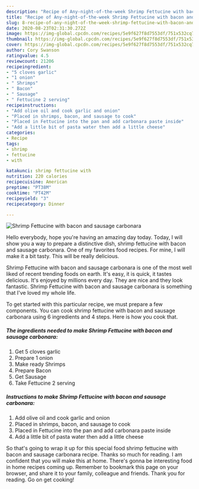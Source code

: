 ```yaml
---
description: "Recipe of Any-night-of-the-week Shrimp Fettucine with bacon and sausage carbonara"
title: "Recipe of Any-night-of-the-week Shrimp Fettucine with bacon and sausage carbonara"
slug: 8-recipe-of-any-night-of-the-week-shrimp-fettucine-with-bacon-and-sausage-carbonara
date: 2020-08-23T02:31:30.272Z
image: https://img-global.cpcdn.com/recipes/5e9f627f8d7553df/751x532cq70/shrimp-fettucine-with-bacon-and-sausage-carbonara-recipe-main-photo.jpg
thumbnail: https://img-global.cpcdn.com/recipes/5e9f627f8d7553df/751x532cq70/shrimp-fettucine-with-bacon-and-sausage-carbonara-recipe-main-photo.jpg
cover: https://img-global.cpcdn.com/recipes/5e9f627f8d7553df/751x532cq70/shrimp-fettucine-with-bacon-and-sausage-carbonara-recipe-main-photo.jpg
author: Cory Swanson
ratingvalue: 4.5
reviewcount: 21206
recipeingredient:
- "5 cloves garlic"
- "1 onion"
- " Shrimps"
- " Bacon"
- " Sausage"
- " Fettucine 2 serving"
recipeinstructions:
- "Add olive oil and cook garlic and onion"
- "Placed in shrimps, bacon, and sausage to cook"
- "Placed in Fettucine into the pan and add carbonara paste inside"
- "Add a little bit of pasta water then add a little cheese"
categories:
- Recipe
tags:
- shrimp
- fettucine
- with

katakunci: shrimp fettucine with 
nutrition: 220 calories
recipecuisine: American
preptime: "PT38M"
cooktime: "PT42M"
recipeyield: "3"
recipecategory: Dinner

---
```



![Shrimp Fettucine with bacon and sausage carbonara](https://img-global.cpcdn.com/recipes/5e9f627f8d7553df/751x532cq70/shrimp-fettucine-with-bacon-and-sausage-carbonara-recipe-main-photo.jpg)

Hello everybody, hope you're having an amazing day today. Today, I will show you a way to prepare a distinctive dish, shrimp fettucine with bacon and sausage carbonara. One of my favorites food recipes. For mine, I will make it a bit tasty. This will be really delicious.



Shrimp Fettucine with bacon and sausage carbonara is one of the most well liked of recent trending foods on earth. It's easy, it is quick, it tastes delicious. It's enjoyed by millions every day. They are nice and they look fantastic. Shrimp Fettucine with bacon and sausage carbonara is something that I've loved my whole life.


To get started with this particular recipe, we must prepare a few components. You can cook shrimp fettucine with bacon and sausage carbonara using 6 ingredients and 4 steps. Here is how you cook that.

<!--inarticleads1-->

##### The ingredients needed to make Shrimp Fettucine with bacon and sausage carbonara:

1. Get 5 cloves garlic
1. Prepare 1 onion
1. Make ready  Shrimps
1. Prepare  Bacon
1. Get  Sausage
1. Take  Fettucine 2 serving




<!--inarticleads2-->

##### Instructions to make Shrimp Fettucine with bacon and sausage carbonara:

1. Add olive oil and cook garlic and onion
1. Placed in shrimps, bacon, and sausage to cook
1. Placed in Fettucine into the pan and add carbonara paste inside
1. Add a little bit of pasta water then add a little cheese




So that's going to wrap it up for this special food shrimp fettucine with bacon and sausage carbonara recipe. Thanks so much for reading. I am confident that you will make this at home. There's gonna be interesting food in home recipes coming up. Remember to bookmark this page on your browser, and share it to your family, colleague and friends. Thank you for reading. Go on get cooking!
